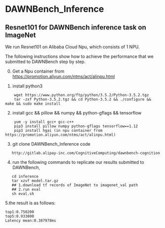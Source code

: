 # DAWNBench_Inference
## Resnet101 for DAWNBench inference task on ImageNet

We run Resnet101 on Alibaba Cloud Npu, which consists of 1 NPU.

The following instructions show how to achieve the performance that we submitted to DAWNBench step by step.

0. Get a Npu container from https://promotion.aliyun.com/ntms/act/alinpu.html

1. install python3
```
    wget https://www.python.org/ftp/python/3.5.2/Python-3.5.2.tgz 
    tar -zxf Python-3.5.2.tgz && cd Python-3.5.2 && ./configure && make && sudo make install
```

2. install gcc && pillow && numpy && python-gflags && tensorflow
```shell
    yum -y install gcc+ gcc-c++
    pip3 install pillow numpy python-gflags tensorflow==1.12
    pip3 install hgai (in npu container from https://promotion.aliyun.com/ntms/act/alinpu.html)
```

3. git clone DAWNBench_Inference code
```
   http://gitlab.alipay-inc.com/CognitiveComputing/dawnbench-cognition
```


4. run the following commands to replicate our results submitted to DAWNBench,  
```shell
   cd inference
   tar xzvf model.tar.gz
   ## 1.download tf records of ImageNet to imagenet_val path
   ## 2.run eval 
   sh eval.sh
```

5.the result is as follows:
```shell
top1:0.750200
top5:0.933800
Latency mean:0.387978ms
```
